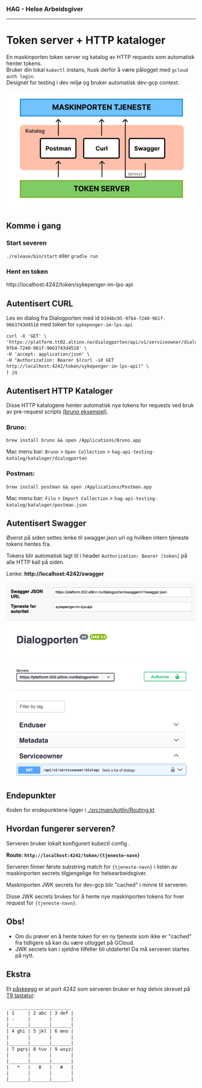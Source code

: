 ### HAG - Helse Arbeidsgiver
_________
# Token server + HTTP kataloger

En maskinporten token server og katalog av HTTP requests som automatisk henter tokens.   
Bruker din lokal `kubectl` instans, husk derfor å være pålogget med  `gcloud auth login`.  
Designet for testing i dev miljø og bruker automatisk dev-gcp context.


![](readme/token-server-diagram.png)

## Komme i gang
### Start severen

`./release/bin/start` eller `gradle run`

### Hent en token
http://localhost:4242/token/sykepenger-im-lps-api  

## Autentisert CURL
Les en dialog fra Dialogporten med id `0194bc95-97b4-7240-961f-9663743d4518` med token for `sykepenger-im-lps-api`
```
curl -X 'GET' \
'https://platform.tt02.altinn.no/dialogporten/api/v1/serviceowner/dialogs/0194bc95-97b4-7240-961f-9663743d4518' \
-H 'accept: application/json' \
-H "Authorization: Bearer $(curl -sX GET http://localhost:4242/token/sykepenger-im-lps-api)" \
| jq
```

## Autentisert HTTP Kataloger

Disse HTTP katalogene henter automatisk nye tokens for requests ved bruk av pre-request scripts [(bruno eksempel)](./readme/bruno-prescript-eksempel.png).



### **Bruno:**
```
brew install bruno && open /Applications/Bruno.app
```
Mac menu bar: `Bruno` > `Open Collection` > `hag-api-testing-katalog/kataloger/dialogporten`

### **Postman:**
```
brew install postman && open /Applications/Postman.app
```
Mac menu bar: `File` > `Import Collection` > `hag-api-testing-katalog/kataloger/postman.json`

## Autentisert Swagger

Øverst på siden settes lenke til swagger.json url og hvilken intern tjeneste tokens hentes fra.


Tokens blir automatisk lagt til i header `Authorization: Bearer [token]` på alle HTTP kall på siden.


Lenke: **http://localhost:4242/swagger**

[![](readme/swagger-eksempel.png)](http://localhost:4242/swagger)

## Endepunkter

Koden for endepunktene ligger i [./src/main/kotlin/Routing.kt](./src/main/kotlin/Routing.kt)

## Hvordan fungerer serveren?

Serveren bruker lokalt konfigurert kubectl config .

**Route: `http://localhost:4242/token/{tjeneste-navn}`**

Serveren finner første substring match for `{tjeneste-navn}` i listen av maskinporten secrets tilgjengelige for helsearbeidsgiver.

Maskinporten JWK secrets for dev-gcp blir "cached" i minne til serveren.

Disse JWK secrets brukes for å hente nye maskinporten tokens for hver request for `{tjeneste-navn}`.


## Obs!

- Om du prøver en å hente token for en ny tjeneste som ikke er "cached" fra tidligere så kan du være utlogget på GCloud.
- JWK secrets kan i sjeldne tilfeller bli utdaterte! Da må serveren startes på nytt.


## Ekstra

Et [påskeegg](https://www.nrk.no/filmpolitiet/et-annerledes-paskeegg-1.17237361) er at port 4242 som serveren bruker er *hag* delvis skrevet på [T9 tastatur](https://no.wikipedia.org/wiki/T9):

```
 _______________________
| 1     | 2 abc | 3 def |
| -     |       |       |
|_______|_______|_______|
| 4 ghi | 5 jkl | 6 mno |
|       |       |       |
|_______|_______|_______|
| 7 pqrs| 8 tuv | 9 wxyz|
|       |       |       |
|_______|_______|_______|
|   *   |   0   |   #   |
|       |       |       |
|_______|_______|_______|
```